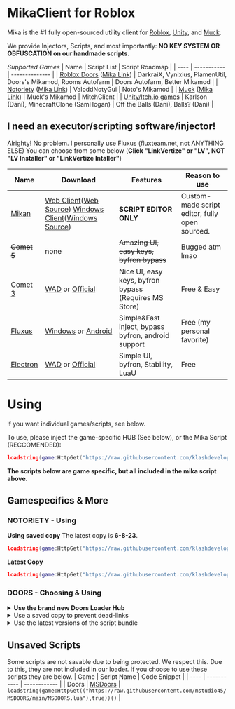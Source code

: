 # MikaClient for Roblox
Mika is the #1 fully open-sourced utility client for [Roblox](https://github.com/klashdevelopment/Mika-Roblox), [Unity](https://github.com/klashdevelopment/Mika-Others), and [Muck](https://github.com/klashdevelopment/Mika).

We provide Injectors, Scripts, and most importantly: **NO KEY SYSTEM OR OBFUSCATION on our handmade scripts.**

*Supported Games*
| Name | Script List | Script Roadmap |
| ---- | ----------- | -------------- |
| [Roblox Doors](https://web.roblox.com/games/6516141723) ([Mika Link](https://github.com/klashdevelopment/Mika-Roblox)) | DarkraiX, Vynixius, PlamenUtil, Doors's Mikamod, Rooms Autofarm | Doors Autofarm, Better Mikamod |
| [Notoriety](https://web.roblox.com/games/21532277) ([Mika Link](https://github.com/klashdevelopment/Mika-Roblox)) | ValoddNotyGui | Noto's Mikamod |
| [Muck](https://store.steampowered.com/app/1625450/Muck/) ([Mika Link](https://github.com/klashdevelopment/Mika)) | Muck's Mikamod | MitchClient |
| [Unity/Itch.io games](https://github.com/klashdevelopment/Mika-Others) | Karlson (Dani), MinecraftClone (SamHogan) | Off the Balls (Dani), Balls? (Dani) |

## I need an executor/scripting software/injector!
Alrighty! No problem. I personally use Fluxus (fluxteam.net, not ANYTHING ELSE)
You can choose from some below (**Click "LinkVertize" or "LV", NOT "LV Installer" or "LinkVertize Intaller"**)

| Name | Download | Features | Reason to use |
| --- | --- | --- | --- |
| [Mikan](https://mika.fly.dev) | [Web Client](https://mika.fly.dev)([Web Source](https://github.com/klashdevelopment/Mikan)) [Windows Client](https://github.com/klashdevelopment/Mikan-Desktop/releases/latest)([Windows Source](https://github.com/klashdevelopment/Mikan-Desktop)) | **SCRIPT EDITOR ONLY** | Custom-made script editor, fully open sourced. |
| ~~Comet 5~~ | none | ~~Amazing UI, easy keys, byfron bypass~~ | Bugged atm lmao |
| [Comet 3](https://cometrbx.xyz) | [WAD](https://wearedevs.net/d/Comet) or [Official](https://cometrbx.xyz/download.html) | Nice UI, easy keys, byfron bypass (Requires MS Store) | Free & Easy |
| [Fluxus](https://fluxteam.net) | [Windows](https://fluxteam.net/dl) or [Android](https://fluxteam.net/android) | Simple&Fast inject, bypass byfron, android support | Free (my personal favorite) |
| [Electron](https://ryos.lol/) | [WAD](https://wearedevs.net/d/Electron) or [Official](https://ryos.lol/) | Simple UI, byfron, Stability, LuaU | Free |


# Using
if you want individual games/scripts, see below.

To use, please inject the game-specific HUB (See below), or the Mika Script (RECCOMENDED):
```lua
loadstring(game:HttpGet("https://raw.githubusercontent.com/klashdevelopment/Mika-Roblox/main/loaders/MikaHub.lua"))()
```

**The scripts below are game specific, but all included in the mika script above.**

## Gamespecifics & More
### NOTORIETY - Using
**Using saved copy**
The latest copy is **6-8-23**.
```lua
loadstring(game:HttpGet("https://raw.githubusercontent.com/klashdevelopment/Mika-Roblox/main/loaders/notoriety/Load-6-08-23.lua"))()
```
**Latest Copy**
```lua
loadstring(game:HttpGet("https://raw.githubusercontent.com/klashdevelopment/Mika-Roblox/main/loaders/notoriety/Loader.lua"))()
```



### DOORS - Choosing & Using
<details>
  <summary><b>Use the brand new Doors Loader Hub</b></summary>
  
  From this new hub, you can access all the scripts in one!
  
  ```lua
  loadstring(game:HttpGet("https://raw.githubusercontent.com/klashdevelopment/Mika-Roblox/main/loaders/doors/DoorsHub.lua"))()
  ```
  
</details>
<details>
<summary>Use a saved copy to prevent dead-links</summary>

Simply head over to the [Saved Copy Loaders](https://github.com/klashdevelopment/Mika-Roblox/tree/main/loaders/doors/Saved%20Copies) and pick the latest one.
In this example we will use "4-21-23".
  
Change "4-21-23" at the end of this command with your picked version.
```lua
loadstring(game:HttpGet("https://raw.githubusercontent.com/klashdevelopment/Mika-Roblox/main/loaders/doors/Saved%20Copies/Load-4-21-23.lua"))()
```
  
Then, add this into your scripting software and load it up!<br>

| Pros      | Cons |
| ----------- | ----------- |
| Prevents deadlinks      | You will have to manually update it every time it updates.       |
| Code will not be modified   | If the game releases an anticheat for this version, you may be at risk of getting banned.        |
</details>
<details>
  
<summary>Use the latest versions of the script bundle</summary>

Simply use the [one main Loader](https://github.com/klashdevelopment/Mika-Roblox/tree/main/loaders/doors/Loader.lua) as the link in your script!

```lua
loadstring(game:HttpGet("https://raw.githubusercontent.com/klashdevelopment/Mika-Roblox/main/loaders/doors/Loader.lua"))()
```

A this into your scripting software, inject, and load it up!
  
  
| Pros      | Cons |
| ----------- | ----------- |
| Always recive the latest version.      | If the link changes on any of the scripts, you will get a deadlink. We try to keep our links updated       |
| Recive the latest bypasses.   | Features may be removed in future updates.        |
</details>

## Unsaved Scripts

Some scripts are not savable due to being protected. We respect this.  Due to this, they are not included in our loader. If you choose to use these scripts they are below.
| Game | Script Name | Code Snippet |
| ---- | ----------- | ------------ |
| Doors | [MSDoors](https://github.com/mstudio45/MSDOORS) | `loadstring(game:HttpGet(("https://raw.githubusercontent.com/mstudio45/MSDOORS/main/MSDOORS.lua"),true))()` |
